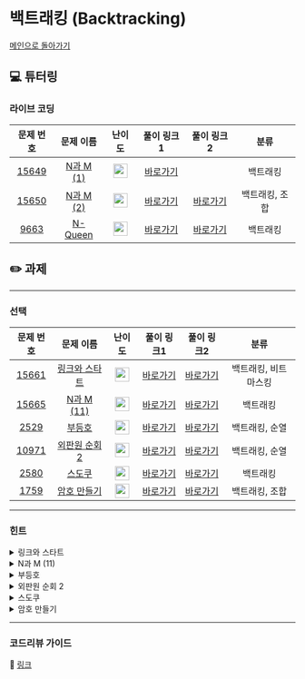 # 백트래킹 (Backtracking)

[메인으로 돌아가기](https://github.com/Altu-Bitu/Notice)

## 💻 튜터링

### 라이브 코딩

|문제 번호|문제 이름|난이도|풀이 링크1|풀이 링크2|분류|
| :-----: | :-----: | :-----: | :-----: | :-----: | :-----: |
|<a href="https://www.acmicpc.net/problem/15649" target="_blank">15649</a>|<a href="https://www.acmicpc.net/problem/15649" target="_blank">N과 M (1)</a>|<img height="25px" width="25px" src="https://static.solved.ac/tier_small/8.svg"/>|[바로가기](https://github.com/Altu-Bitu/Notice/blob/main/09%EC%9B%94%2024%EC%9D%BC%20-%20%EB%B0%B1%ED%8A%B8%EB%9E%98%ED%82%B9/%EB%9D%BC%EC%9D%B4%EB%B8%8C%20%EC%BD%94%EB%94%A9/15649.cpp)||백트래킹|
|<a href="https://www.acmicpc.net/problem/15650" target="_blank">15650</a>|<a href="https://www.acmicpc.net/problem/15650" target="_blank">N과 M (2)</a>|<img height="25px" width="25px" src="https://static.solved.ac/tier_small/8.svg"/>|[바로가기](https://github.com/Altu-Bitu/Notice/blob/main/09%EC%9B%94%2024%EC%9D%BC%20-%20%EB%B0%B1%ED%8A%B8%EB%9E%98%ED%82%B9/%EB%9D%BC%EC%9D%B4%EB%B8%8C%20%EC%BD%94%EB%94%A9/15650.cpp)|[바로가기](https://github.com/Altu-Bitu/Notice/blob/main/09%EC%9B%94%2024%EC%9D%BC%20-%20%EB%B0%B1%ED%8A%B8%EB%9E%98%ED%82%B9/%EB%9D%BC%EC%9D%B4%EB%B8%8C%20%EC%BD%94%EB%94%A9/15650_2.cpp)|백트래킹, 조합|
|<a href="https://www.acmicpc.net/problem/9663" target="_blank">9663</a>|<a href="https://www.acmicpc.net/problem/9663" target="_blank">N-Queen</a>|<img height="25px" width="25px" src="https://static.solved.ac/tier_small/11.svg"/>|[바로가기](https://github.com/Altu-Bitu/Notice/blob/main/09%EC%9B%94%2024%EC%9D%BC%20-%20%EB%B0%B1%ED%8A%B8%EB%9E%98%ED%82%B9/%EB%9D%BC%EC%9D%B4%EB%B8%8C%20%EC%BD%94%EB%94%A9/9663.cpp)|[바로가기](https://github.com/Altu-Bitu/Notice/blob/main/09%EC%9B%94%2024%EC%9D%BC%20-%20%EB%B0%B1%ED%8A%B8%EB%9E%98%ED%82%B9/%EB%9D%BC%EC%9D%B4%EB%B8%8C%20%EC%BD%94%EB%94%A9/9663_2.cpp)|백트래킹|


## ✏️ 과제

---

### 선택

|문제 번호|문제 이름|난이도|풀이 링크1|풀이 링크2|분류|
| :-----: | :-----: | :-----: | :-----: | :-----: | :-----: |
|<a href="https://www.acmicpc.net/problem/15661" target="_blank">15661</a>|<a href="https://www.acmicpc.net/problem/15661" target="_blank">링크와 스타트</a>|<img height="25px" width="25px" src="https://static.solved.ac/tier_small/10.svg"/>|[바로가기](https://github.com/Altu-Bitu/Notice/blob/main/09%EC%9B%94%2024%EC%9D%BC%20-%20%EB%B0%B1%ED%8A%B8%EB%9E%98%ED%82%B9/%EA%B3%BC%EC%A0%9C/15661.cpp)|[바로가기](https://github.com/Altu-Bitu/Notice/blob/main/09%EC%9B%94%2024%EC%9D%BC%20-%20%EB%B0%B1%ED%8A%B8%EB%9E%98%ED%82%B9/%EA%B3%BC%EC%A0%9C/15661_2.cpp)|백트래킹, 비트마스킹|
|<a href="https://www.acmicpc.net/problem/15665" target="_blank">15665</a>|<a href="https://www.acmicpc.net/problem/15665" target="_blank">N과 M (11)</a>|<img height="25px" width="25px" src="https://static.solved.ac/tier_small/9.svg"/>|[바로가기](https://github.com/Altu-Bitu/Notice/blob/main/09%EC%9B%94%2024%EC%9D%BC%20-%20%EB%B0%B1%ED%8A%B8%EB%9E%98%ED%82%B9/%EA%B3%BC%EC%A0%9C/15665.cpp)|[바로가기](https://github.com/Altu-Bitu/Notice/blob/main/09%EC%9B%94%2024%EC%9D%BC%20-%20%EB%B0%B1%ED%8A%B8%EB%9E%98%ED%82%B9/%EA%B3%BC%EC%A0%9C/15665_2.cpp)|백트래킹|
|<a href="https://www.acmicpc.net/problem/2529" target="_blank">2529</a>|<a href="https://www.acmicpc.net/problem/2529" target="_blank">부등호</a>|<img height="25px" width="25px" src="https://static.solved.ac/tier_small/9.svg"/>|[바로가기](https://github.com/Altu-Bitu/Notice/blob/main/09%EC%9B%94%2024%EC%9D%BC%20-%20%EB%B0%B1%ED%8A%B8%EB%9E%98%ED%82%B9/%EA%B3%BC%EC%A0%9C/2529.cpp)|[바로가기](https://github.com/Altu-Bitu/Notice/blob/main/09%EC%9B%94%2024%EC%9D%BC%20-%20%EB%B0%B1%ED%8A%B8%EB%9E%98%ED%82%B9/%EA%B3%BC%EC%A0%9C/2529_2.cpp)|백트래킹, 순열|
|<a href="https://www.acmicpc.net/problem/10971" target="_blank">10971</a>|<a href="https://www.acmicpc.net/problem/10971" target="_blank">외판원 순회 2</a>|<img height="25px" width="25px" src="https://static.solved.ac/tier_small/9.svg"/>|[바로가기](https://github.com/Altu-Bitu/Notice/blob/main/09%EC%9B%94%2024%EC%9D%BC%20-%20%EB%B0%B1%ED%8A%B8%EB%9E%98%ED%82%B9/%EA%B3%BC%EC%A0%9C/10971_1.cpp)|[바로가기](https://github.com/Altu-Bitu/Notice/blob/main/09%EC%9B%94%2024%EC%9D%BC%20-%20%EB%B0%B1%ED%8A%B8%EB%9E%98%ED%82%B9/%EA%B3%BC%EC%A0%9C/10971_2.cpp)|백트래킹, 순열|
|<a href="https://www.acmicpc.net/problem/2580" target="_blank">2580</a>|<a href="https://www.acmicpc.net/problem/2580" target="_blank">스도쿠</a>|<img height="25px" width="25px" src="https://static.solved.ac/tier_small/12.svg"/>|[바로가기](https://github.com/Altu-Bitu/Notice/blob/main/09%EC%9B%94%2024%EC%9D%BC%20-%20%EB%B0%B1%ED%8A%B8%EB%9E%98%ED%82%B9/%EA%B3%BC%EC%A0%9C/2580_1.cpp)|[바로가기](https://github.com/Altu-Bitu/Notice/blob/main/09%EC%9B%94%2024%EC%9D%BC%20-%20%EB%B0%B1%ED%8A%B8%EB%9E%98%ED%82%B9/%EA%B3%BC%EC%A0%9C/2580_2.cpp)|백트래킹|
|<a href="https://www.acmicpc.net/problem/1759" target="_blank">1759</a>|<a href="https://www.acmicpc.net/problem/1759" target="_blank">암호 만들기</a>|<img height="25px" width="25px" src="https://static.solved.ac/tier_small/11.svg"/>|[바로가기](https://github.com/Altu-Bitu/Notice/blob/main/09%EC%9B%94%2024%EC%9D%BC%20-%20%EB%B0%B1%ED%8A%B8%EB%9E%98%ED%82%B9/%EA%B3%BC%EC%A0%9C/1759.cpp)|[바로가기](https://github.com/Altu-Bitu/Notice/blob/main/09%EC%9B%94%2024%EC%9D%BC%20-%20%EB%B0%B1%ED%8A%B8%EB%9E%98%ED%82%B9/%EA%B3%BC%EC%A0%9C/1759_2.cpp)|백트래킹, 조합|

---

### 힌트

<details>
<summary>링크와 스타트</summary>
<div markdown="1">
&nbsp;&nbsp;&nbsp;&nbsp;팀을 나누기만 한다면 계산은 쉬워 보여요. 우선 한 팀에 배치하는 경우로 생각해 볼까요?
</div>
</details>

<details>
<summary>N과 M (11)</summary>
<div markdown="1">
&nbsp;&nbsp;&nbsp;&nbsp;입력으로 중복되는 수가 들어오고 있어요. 수열을 만들 때 사용하는 수를 어떻게 처리해야 수열의 중복을 피할 수 있을까요?
</div>
</details>

<details>
<summary>부등호</summary>
<div markdown="1">
&nbsp;&nbsp;&nbsp;&nbsp;한 번에 부등호를 만족시키는 수를 찾는 건 어려워 보여요. 우선 수열을 만들다가 정답이 안되는 경우라면 가지치기를 해볼까요? 생각이 안나면, 가장 쉬운 길을 선택해도 좋아요
</div>
</details>

<details>
<summary>외판원 순회 2</summary>
<div markdown="1">
&nbsp;&nbsp;&nbsp;&nbsp;일단 방문할 수 있는 도시를 차례차례 방문해볼까요? 시작 도시로 다시 되돌아와야 한다는거 잊지마세요! 그럼 어디부터 시작했는지 알고 있어야겠네요!
</div>
</details>

<details>
<summary>스도쿠</summary>
<div markdown="1">
&nbsp;&nbsp;&nbsp;&nbsp;아주 익숙한 스도쿠입니다! 스도쿠 문제를 풀 때 어떻게 했었나요? 일단 가능한 숫자를 넣어보고 안되면 다른 숫자를 넣어봐요! 그나저나 같은 구역인지는 어떻게 알까요? 같은 구역의 크기는 3x3 이네요!
</div>
</details>

<details>
<summary>암호 만들기</summary>
<div markdown="1">
&nbsp;&nbsp;&nbsp;&nbsp;암호가 증가하는 순서로 배열하는 건 수업시간에 배운 문제를 그대로 활용할 수 있어 보여요. 거기에 모음과 자음의 개수에 대한 조건만 추가됐네요! 어렵다면 조합으로 접근해봐도 좋아요
</div>
</details>


---

### 코드리뷰 가이드

🔗 [링크](https://educated-treatment-631.notion.site/0924-c63e5ae3fe75489da6a452644c975d2d)
